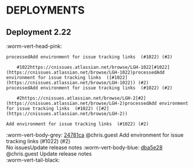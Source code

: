 # DEPLOYMENTS
## Deployment 2.22

:worm-vert-head-pink:   

    
    processedAdd environment for issue tracking links  (#1022) (#2)
        
        #1022https://cnissues.atlassian.net/browse/LGH-1022[#1022](https://cnissues.atlassian.net/browse/LGH-1022)processedAdd environment for issue tracking links  ([#1022](https://cnissues.atlassian.net/browse/LGH-1022)) (#2)
    processedAdd environment for issue tracking links  (#1022) (#2)
        
        #2https://cnissues.atlassian.net/browse/LGH-2[#2](https://cnissues.atlassian.net/browse/LGH-2)processedAdd environment for issue tracking links  (#1022) ([#2](https://cnissues.atlassian.net/browse/LGH-2))
    
    Add environment for issue tracking links  (#1022) (#2)
:worm-vert-body-grey: [24781ca](https://github.com/chrisguest75/git_examples/commit/24781ca) @chris.guest Add environment for issue tracking links  (#1022) (#2)   
No issuesUpdate release notes
:worm-vert-body-blue: [dba5e28](https://github.com/chrisguest75/git_examples/commit/dba5e28) @chris.guest Update release notes   
:worm-vert-tail-black:

